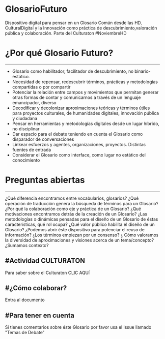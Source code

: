 # GlosarioFuturo
Dispositivo digital para pensar en un Glosario Común desde las HD, CulturalDigital y la Innovación como práctica de descubrimiento,valoración pública y colaboración. 
Parte del Culturaton #NoviembreHD


# ¿Por qué Glosario Futuro?
-----------------------------
* Glosario como habilitador, facilitador de descubrimiento, no binario-estático.
* Necesidad de repensar, redescubrir términos, prácticas y metodologías compartidas o por compartir
* Potenciar la relación entre campos y movimientos que permitan generar otras formas de contar y comunicarnos a través de un lenguaje emancipador, diverso
* Decodificar y decolonizar aproximaciones teóricas y términos útiles para proyectos culturales, de humanidades digitales, innovación pública y ciudadana
* Pensar en herramientas y metodologías digitales desde un lugar híbrido, no disciplinar
* Dar espacio para el debate teniendo en cuenta el Glosario como disparador de conversaciones 
* Linkear esfuerzos y agentes, organizaciones, proyectos. Distintas fuentes de entrada
* Considerar el Glosario como interface, como lugar no estático del conocimiento


# Preguntas abiertas 
---------------------

¿Qué diferencia encontramos entre vocabularios, glosarios?
¿Qué operación de traducción genera la búsqueda de términos para un Glosario?
¿Por qué la colaboración como eje y práctica de un Glosario?
¿Qué motivaciones encontramos detrás de la creación de un Glosario?
¿Las metodologías o dinámicas pensadas para el diseño de un Glosario de éstas características, qué rol ocupa?
¿Qué valor público habilita el diseño de un Glosario?
¿Podemos abrir éste dispositivo para potenciar el reuso de información?
¿Los términos empiezan por un consenso? ¿ Cómo valoramos la diversidad de aproximaciones y visiones acerca de un tema/concepto?
¿Sumamos contexto?

#Actividad CULTURATON
------------------------
Para saber sobre el Culturaton CLIC AQUÍ

#¿Cómo colaborar?
--------------------
Entra al documento 


#Para tener en cuenta 
----------------------
Si tienes comentarios sobre éste Glosario por favor usa el Issue llamado "Temas de Debate"




